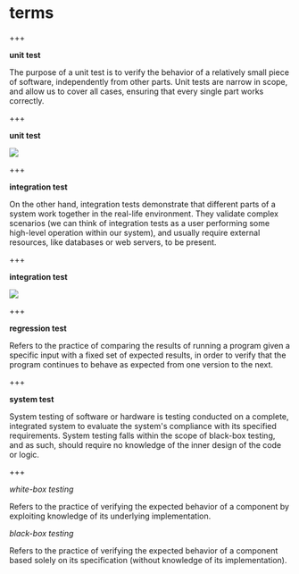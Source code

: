 # terms

+++

**unit test**

The purpose of a unit test is to verify the behavior of a relatively small piece of software, independently from other parts. Unit tests are narrow in scope, and allow us to cover all cases, ensuring that every single part works correctly.

+++

**unit test**

![](https://i.imgur.com/6gxwNz9.png)

+++

**integration test**

On the other hand, integration tests demonstrate that different parts of a system work together in the real-life environment. They validate complex scenarios (we can think of integration tests as a user performing some high-level operation within our system), and usually require external resources, like databases or web servers, to be present.

+++

**integration test**

![](https://i.imgur.com/Akys1PO.png)

+++

**regression test**

Refers to the practice of comparing the results of running a program given a specific input with a fixed set of expected results, in order to verify that the program continues to behave as expected from one version to the next.

+++

**system test**

System testing of software or hardware is testing conducted on a complete, integrated system to evaluate the system's compliance with its specified requirements.
System testing falls within the scope of black-box testing, and as such, should require no knowledge of the inner design of the code or logic.

+++

*white-box testing*

Refers to the practice of verifying the expected behavior of a component by exploiting knowledge of its underlying implementation.

*black-box testing*

Refers to the practice of verifying the expected behavior of a component based solely on its specification (without knowledge of its implementation).
